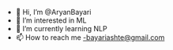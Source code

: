 - 👋 Hi, I’m @AryanBayari
- 👀 I’m interested in ML
- 🌱 I’m currently learning NLP
- 📫 How to reach me -bayariashte@gmail.com


<!---
AryanBayari/
